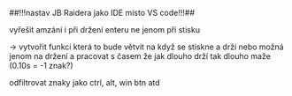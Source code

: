 ##!!!nastav JB Raidera jako IDE místo VS code!!!##

vyřešit amzání i při držení enteru ne jenom při stisku

-> vytvořit funkci která to bude větvit na když se stiskne a drží nebo možná jenom na držení a pracovat s časem že jak dlouho drží tak dlouho maže (0.10s = -1 znak?)

odfiltrovat znaky jako ctrl, alt, win btn atd 
